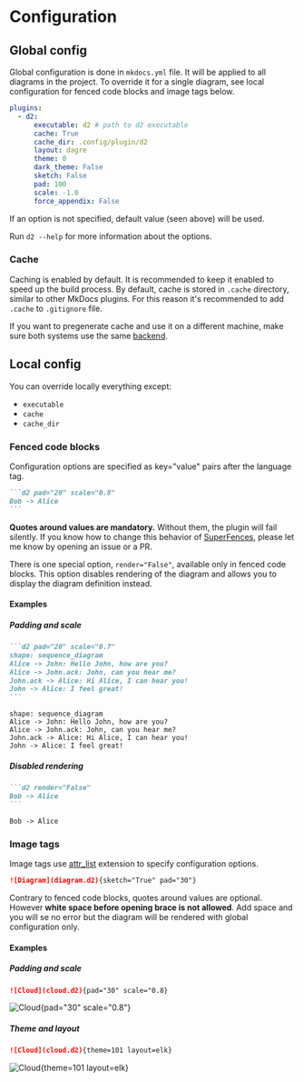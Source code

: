 # Configuration

## Global config

Global configuration is done in `mkdocs.yml` file. It will be applied to
all diagrams in the project. To override it for a single diagram, see local
configuration for fenced code blocks and image tags below.

```yaml
plugins:
  - d2:
      executable: d2 # path to d2 executable
      cache: True
      cache_dir: .config/plugin/d2
      layout: dagre
      theme: 0
      dark_theme: False
      sketch: False
      pad: 100
      scale: -1.0
      force_appendix: False
```

If an option is not specified, default value (seen above) will be used.

Run `d2 --help` for more information about the options.

### Cache

Caching is enabled by default. It is recommended to keep it enabled to
speed up the build process. By default, cache is stored in `.cache`
directory, similar to other MkDocs plugins. For this reason it's recommended
to add `.cache` to `.gitignore` file.

If you want to pregenerate cache and use it on a different machine, make
sure both systems use the same [backend](https://docs.python.org/3/library/dbm.html).

## Local config

You can override locally everything except:

* `executable`
* `cache`
* `cache_dir`

### Fenced code blocks

Configuration options are specified as key="value" pairs after the
language tag.

````md
```d2 pad="20" scale="0.8"
Bob -> Alice
```
````

**Quotes around values are mandatory.** Without them,
the plugin will fail silently. If you know how to change this behavior of
[SuperFences](https://facelessuser.github.io/pymdown-extensions/extensions/superfences/),
please let me know by opening an issue or a PR.

There is one special option, `render="False"`, available only in fenced code blocks.
This option disables rendering of the diagram and allows you to display
the diagram definition instead.

#### Examples

##### Padding and scale

````md
```d2 pad="20" scale="0.7"
shape: sequence_diagram
Alice -> John: Hello John, how are you?
Alice -> John.ack: John, can you hear me?
John.ack -> Alice: Hi Alice, I can hear you!
John -> Alice: I feel great!
```
````

```d2 pad="20" scale="0.7"
shape: sequence_diagram
Alice -> John: Hello John, how are you?
Alice -> John.ack: John, can you hear me?
John.ack -> Alice: Hi Alice, I can hear you!
John -> Alice: I feel great!
```

##### Disabled rendering

````md
```d2 render="False"
Bob -> Alice
```
````

```d2 render="False"
Bob -> Alice
```

### Image tags

Image tags use [attr_list](https://python-markdown.github.io/extensions/attr_list/)
extension to specify configuration options.

```md
![Diagram](diagram.d2){sketch="True" pad="30"}
```

Contrary to fenced code blocks, quotes around values are optional. However
**white space before opening brace is not allowed**. Add space and you will
se no error but the diagram will be rendered with global configuration only.

#### Examples

##### Padding and scale

```md
![Cloud](cloud.d2){pad="30" scale="0.8}
```

![Cloud](cloud.d2){pad="30" scale="0.8"}

##### Theme and layout

```md
![Cloud](cloud.d2){theme=101 layout=elk}
```

![Cloud](cloud.d2){theme=101 layout=elk}
